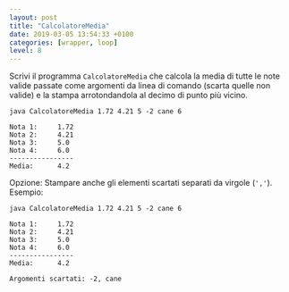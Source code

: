 ```yaml
---
layout: post
title: "CalcolatoreMedia"
date: 2019-03-05 13:54:33 +0100
categories: [wrapper, loop]
level: 8
---
```


Scrivi il programma `CalcolatoreMedia` che calcola la media di tutte le note valide passate come argomenti da linea di comando (scarta quelle non valide) e la stampa arrotondandola al decimo di punto più vicino.

```text
java CalcolatoreMedia 1.72 4.21 5 -2 cane 6

Nota 1:     1.72
Nota 2:     4.21
Nota 3:     5.0
Nota 4:     6.0
----------------
Media:      4.2   
```
Opzione: Stampare anche gli elementi scartati separati da virgole (`','`). Esempio:

```text
java CalcolatoreMedia 1.72 4.21 5 -2 cane 6

Nota 1:     1.72
Nota 2:     4.21
Nota 3:     5.0
Nota 4:     6.0
----------------
Media:      4.2   

Argomenti scartati: -2, cane
```
